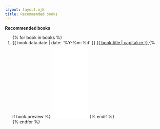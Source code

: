 ```yaml
---
layout: layout.njk
title: Recommended books
---
```


<p>
  <strong>Recommended books</strong>
</p>

<ol reversed class="searchable1">
{% for book in books %}
  <li class="post-item">
    <time datetime="{{ book.data.date | date: '%Y-%m-%d' }}" class="post-date">{{ book.data.date | date: '%Y-%m-%d' }}</time>
    <a href="{{ book.url }}" class="post-link">
      {{ book.title | capitalize }}
    </a>
    {% if book.preview %}
<iframe style="width:120px;height:240px;" marginwidth="0" marginheight="0" scrolling="no" frameborder="0" src="{{book.preview}}"></iframe>
    {% endif %}
  </li>
{% endfor %}
</ol>
